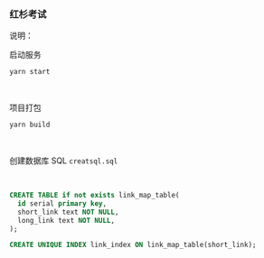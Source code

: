 ### 红杉考试

说明：

启动服务
```bash
yarn start
```

<br />

项目打包
```bash
yarn build
```

<br />

创建数据库 SQL `creatsql.sql` 

<br />

``` sql
CREATE TABLE if not exists link_map_table(
  id serial primary key,
  short_link text NOT NULL,
  long_link text NOT NULL,
);

CREATE UNIQUE INDEX link_index ON link_map_table(short_link);
``` 